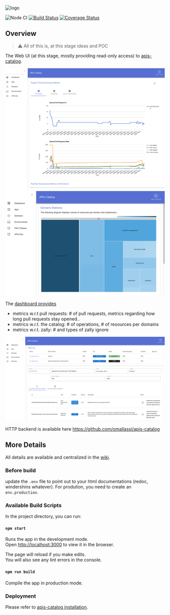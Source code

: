 ![logo](https://raw.githubusercontent.com/wiki/omallassi/apis-catalog/assets/logo.png)

![Node CI](https://github.com/omallassi/apis-catalog-web/workflows/Node%20CI/badge.svg) [![Build Status](https://travis-ci.org/omallassi/apis-catalog-web.svg?branch=master)](https://travis-ci.org/omallassi/apis-catalog-web) [![Coverage Status](https://coveralls.io/repos/github/omallassi/apis-catalog-web/badge.svg?branch=master)](https://coveralls.io/github/omallassi/apis-catalog-web?branch=master)

## Overview 
> :warning: All of this is, at this stage ideas and POC

The Web UI (at this stage, mostly providing read-only access) to [apis-catalog](https://github.com/omallassi/apis-catalog/).

![screenshot](img/dashboard.png)
![screenshot](img/screen-treemap.png)

The [dashboard provides](https://github.com/omallassi/apis-catalog/wiki/stats-overview)

* metrics w.r.t pull requests: # of pull requests, metrics regarding how long pull requests stay opened..
* metrics w.r.t. the catalog: # of operations, # of resources per domains
* metrics w.r.t. zally: # and types of zally ignore

![screenshot](img/screen.png)

HTTP backend is available here https://github.com/omallassi/apis-catalog

## More Details
All details are available and centralized in the [wiki](https://github.com/omallassi/apis-catalog/wiki).


### Before build
update the `.env` file to point out to your html documentations (redoc, windershins whatever). For prodution, you need to create an `env.production`. 

### Available Build Scripts

In the project directory, you can run:

#### `npm start`

Runs the app in the development mode.<br />
Open [http://localhost:3000](http://localhost:3000) to view it in the browser.

The page will reload if you make edits.<br />
You will also see any lint errors in the console.

#### `npm run build`

Compile the app in production mode. 

### Deployment

Please refer to [apis-catalog installation](https://github.com/omallassi/apis-catalog/wiki/installation). 